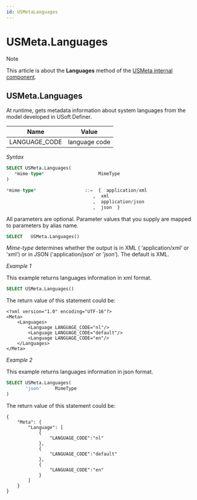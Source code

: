 ```yaml
---
id: USMetaLanguages
---
```


# USMeta.Languages



> [!NOTE]
> This article is about the **Languages** method of the [USMeta internal component](/docs/Extensions/USMeta%20internal%20component).

## **USMeta.Languages**

At runtime, gets metadata information about system languages from the model developed in USoft Definer. 

|**Name**|**Value**|
|--------|--------|
|LANGUAGE_CODE|language code|

*Syntax*

```sql
SELECT USMeta.Languages(
   *mime-type*                    MimeType
)

*mime-type*                  ::=  {  application/xml
                                ,  xml
                                ,  application/json
                                ,  json  }

```

All parameters are optional. Parameter values that you supply are mapped to parameters by alias name. 

```sql
SELECT   USMeta.Languages()
```

*Mime-type* determines whether the output is in XML ( ‘application/xml‘ or 'xml’) or in JSON ('application/json’ or 'json’). The default is XML.

*Example 1*

This example returns languages information in xml format.

```sql
SELECT USMeta.Languages()
```

The return value of this statement could be:

```language-xml
<?xml version="1.0" encoding="UTF-16"?>
<Meta>
	<Languages>
		<Language LANGUAGE_CODE="nl"/>
		<Language LANGUAGE_CODE="default"/>
		<Language LANGUAGE_CODE="en"/>
	</Languages>
</Meta>
```

*Example 2*

This example returns languages information in json format. 

```sql
SELECT USMeta.Languages(
       'json'     MimeType
)
```

The return value of this statement could be:

```language-json
{
	"Meta": {
		"Language": [
			{
				"LANGUAGE_CODE":"nl"
			},
			{
				"LANGUAGE_CODE":"default"
			},
			{
				"LANGUAGE_CODE":"en"
			}
		]
	}
}
```
